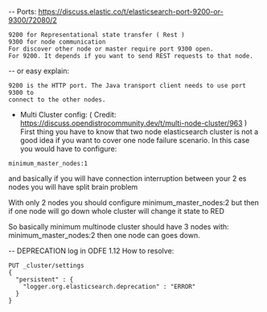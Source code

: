 -- Ports: https://discuss.elastic.co/t/elasticsearch-port-9200-or-9300/72080/2
```
9200 for Representational state transfer ( Rest )
9300 for node communication
For discover other node or master require port 9300 open.
For 9200. It depends if you want to send REST requests to that node.
```
-- or easy explain:
```
9200 is the HTTP port. The Java transport client needs to use port 9300 to
connect to the other nodes.
```

- Multi Cluster config: ( Credit: https://discuss.opendistrocommunity.dev/t/multi-node-cluster/963 )
First thing you have to know that two node elasticsearch cluster is not a good idea if you want to cover one node failure scenario. In this case you would have to configure:
```
minimum_master_nodes:1
```
and basically if you will have connection interruption between your 2 es nodes you will have split brain problem

With only 2 nodes you should configure
minimum_master_nodes:2
but then if one node will go down whole cluster will change it state to RED

So basically minimum multinode cluster should have 3 nodes with:
minimum_master_nodes:2
then one node can goes down.



-- DEPRECATION log in ODFE 1.12
How to resolve:
```
PUT _cluster/settings
{
  "persistent" : {
    "logger.org.elasticsearch.deprecation" : "ERROR"
  }
}
```

